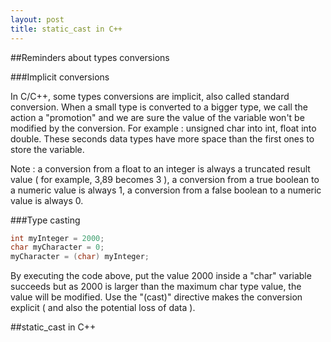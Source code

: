 ```yaml
---
layout: post
title: static_cast in C++
---
```


##Reminders about types conversions

###Implicit conversions

In C/C++, some types conversions are implicit, also called standard conversion. When a small type is converted to a bigger type, we call the action a "promotion" and we are sure the value of the variable won't be modified by the conversion. For example : unsigned char into int, float into double. These seconds data types have more space than the first ones to store the variable.

Note : a conversion from a float to an integer is always a truncated result value ( for example, 3,89 becomes 3 ), a conversion from a true boolean to a numeric value is always 1, a conversion from a false boolean to a numeric value is always 0.

###Type casting

```c
int myInteger = 2000;
char myCharacter = 0;
myCharacter = (char) myInteger;
```

By executing the code above, put the value 2000 inside a "char" variable succeeds but as 2000 is larger than the maximum char type value, the value will be modified. Use the "(cast)" directive makes the conversion explicit ( and also the potential loss of data ).

##static_cast in C++

